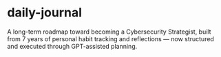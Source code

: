 # daily-journal
A long-term roadmap toward becoming a Cybersecurity Strategist, built from 7 years of personal habit tracking and reflections — now structured and executed through GPT-assisted planning.
